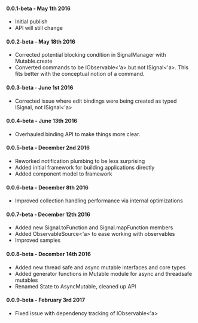 #### 0.0.1-beta - May 1th 2016
* Initial publish 
* API will still change

#### 0.0.2-beta - May 18th 2016
* Corrected potential blocking condition in SignalManager with Mutable.create
* Converted commands to be IObservable<'a> but not ISignal<'a>.  This fits better with the conceptual notion of a command.

#### 0.0.3-beta - June 1st 2016
* Corrected issue where edit bindings were being created as typed ISignal<obj>, not ISignal<'a>

#### 0.0.4-beta - June 13th 2016
* Overhauled binding API to make things more clear.

#### 0.0.5-beta - December 2nd 2016
* Reworked notification plumbing to be less surprising
* Added initial framework for building applications directly
* Added component model to framework

#### 0.0.6-beta - December 8th 2016
* Improved collection handling performance via internal optimizations
 
#### 0.0.7-beta - December 12th 2016
* Added new Signal.toFunction and Signal.mapFunction members
* Added ObservableSource<'a> to ease working with observables
* Improved samples
 
#### 0.0.8-beta - December 14th 2016
* Added new thread safe and async mutable interfaces and core types
* Added generator functions in Mutable module for async and threadsafe mutables
* Renamed State to AsyncMutable, cleaned up API

#### 0.0.9-beta - February 3rd 2017
* Fixed issue with dependency tracking of IObservable<'a>

 

